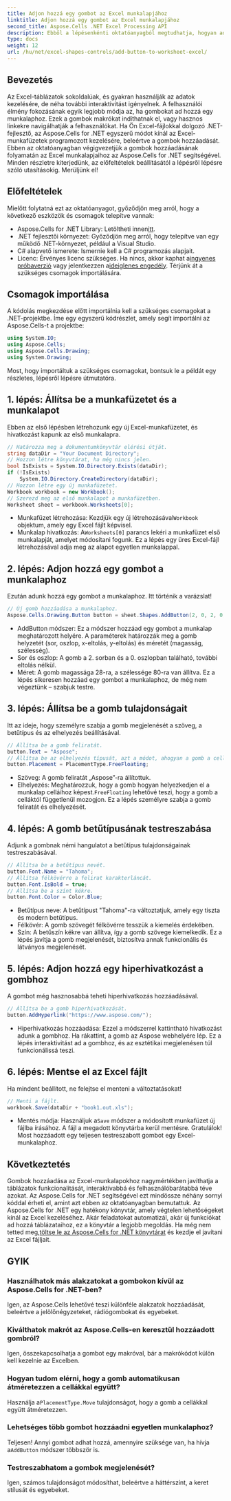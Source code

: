 ```yaml
---
title: Adjon hozzá egy gombot az Excel munkalapjához
linktitle: Adjon hozzá egy gombot az Excel munkalapjához
second_title: Aspose.Cells .NET Excel Processing API
description: Ebből a lépésenkénti oktatóanyagból megtudhatja, hogyan adhat hozzá gombokat egy Excel-munkalaphoz az Aspose.Cells for .NET használatával. Javítsa ki az Excel-táblázatokat interaktív gombokkal.
type: docs
weight: 12
url: /hu/net/excel-shapes-controls/add-button-to-worksheet-excel/
---
```

## Bevezetés
Az Excel-táblázatok sokoldalúak, és gyakran használják az adatok kezelésére, de néha további interaktivitást igényelnek. A felhasználói élmény fokozásának egyik legjobb módja az, ha gombokat ad hozzá egy munkalaphoz. Ezek a gombok makrókat indíthatnak el, vagy hasznos linkekre navigálhatják a felhasználókat. Ha Ön Excel-fájlokkal dolgozó .NET-fejlesztő, az Aspose.Cells for .NET egyszerű módot kínál az Excel-munkafüzetek programozott kezelésére, beleértve a gombok hozzáadását.
Ebben az oktatóanyagban végigvezetjük a gombok hozzáadásának folyamatán az Excel munkalapjaihoz az Aspose.Cells for .NET segítségével. Minden részletre kiterjedünk, az előfeltételek beállításától a lépésről lépésre szóló utasításokig. Merüljünk el!
## Előfeltételek
Mielőtt folytatná ezt az oktatóanyagot, győződjön meg arról, hogy a következő eszközök és csomagok telepítve vannak:
-  Aspose.Cells for .NET Library: Letöltheti innen[itt](https://releases.aspose.com/cells/net/).
- .NET fejlesztői környezet: Győződjön meg arról, hogy telepítve van egy működő .NET-környezet, például a Visual Studio.
- C# alapvető ismerete: Ismernie kell a C# programozás alapjait.
-  Licenc: Érvényes licenc szükséges. Ha nincs, akkor kaphat a[ingyenes próbaverzió](https://releases.aspose.com/) vagy jelentkezzen a[ideiglenes engedély](https://purchase.aspose.com/temporary-license/).
Térjünk át a szükséges csomagok importálására.
## Csomagok importálása
A kódolás megkezdése előtt importálnia kell a szükséges csomagokat a .NET-projektbe. Íme egy egyszerű kódrészlet, amely segít importálni az Aspose.Cells-t a projektbe:
```csharp
using System.IO;
using Aspose.Cells;
using Aspose.Cells.Drawing;
using System.Drawing;
```
Most, hogy importáltuk a szükséges csomagokat, bontsuk le a példát egy részletes, lépésről lépésre útmutatóra.
## 1. lépés: Állítsa be a munkafüzetet és a munkalapot
Ebben az első lépésben létrehozunk egy új Excel-munkafüzetet, és hivatkozást kapunk az első munkalapra.
```csharp
// Határozza meg a dokumentumkönyvtár elérési útját.
string dataDir = "Your Document Directory";
// Hozzon létre könyvtárat, ha még nincs jelen.
bool IsExists = System.IO.Directory.Exists(dataDir);
if (!IsExists)
	System.IO.Directory.CreateDirectory(dataDir);
// Hozzon létre egy új munkafüzetet.
Workbook workbook = new Workbook();
// Szerezd meg az első munkalapot a munkafüzetben.
Worksheet sheet = workbook.Worksheets[0];
```

-  Munkafüzet létrehozása: Kezdjük egy új létrehozásával`Workbook` objektum, amely egy Excel fájlt képvisel.
-  Munkalap hivatkozás: A`Worksheets[0]` parancs lekéri a munkafüzet első munkalapját, amelyet módosítani fogunk.
Ez a lépés egy üres Excel-fájl létrehozásával adja meg az alapot egyetlen munkalappal.
## 2. lépés: Adjon hozzá egy gombot a munkalaphoz
Ezután adunk hozzá egy gombot a munkalaphoz. Itt történik a varázslat!
```csharp
// Új gomb hozzáadása a munkalaphoz.
Aspose.Cells.Drawing.Button button = sheet.Shapes.AddButton(2, 0, 2, 0, 28, 80);
```

- AddButton módszer: Ez a módszer hozzáad egy gombot a munkalap meghatározott helyére. A paraméterek határozzák meg a gomb helyzetét (sor, oszlop, x-eltolás, y-eltolás) és méretét (magasság, szélesség).
- Sor és oszlop: A gomb a 2. sorban és a 0. oszlopban található, további eltolás nélkül.
- Méret: A gomb magassága 28-ra, a szélessége 80-ra van állítva.
Ez a lépés sikeresen hozzáad egy gombot a munkalaphoz, de még nem végeztünk – szabjuk testre.
## 3. lépés: Állítsa be a gomb tulajdonságait
Itt az ideje, hogy személyre szabja a gomb megjelenését a szöveg, a betűtípus és az elhelyezés beállításával.
```csharp
// Állítsa be a gomb feliratát.
button.Text = "Aspose";
// Állítsa be az elhelyezés típusát, azt a módot, ahogyan a gomb a cellákhoz csatlakozik.
button.Placement = PlacementType.FreeFloating;
```

- Szöveg: A gomb feliratát „Aspose”-ra állítottuk.
-  Elhelyezés: Meghatározzuk, hogy a gomb hogyan helyezkedjen el a munkalap celláihoz képest.`FreeFloating` lehetővé teszi, hogy a gomb a celláktól függetlenül mozogjon.
Ez a lépés személyre szabja a gomb feliratát és elhelyezését.
## 4. lépés: A gomb betűtípusának testreszabása
Adjunk a gombnak némi hangulatot a betűtípus tulajdonságainak testreszabásával.
```csharp
// Állítsa be a betűtípus nevét.
button.Font.Name = "Tahoma";
// Állítsa félkövérre a felirat karakterláncát.
button.Font.IsBold = true;
// Állítsa be a színt kékre.
button.Font.Color = Color.Blue;
```

- Betűtípus neve: A betűtípust "Tahoma"-ra változtatjuk, amely egy tiszta és modern betűtípus.
- Félkövér: A gomb szövegét félkövérre tesszük a kiemelés érdekében.
- Szín: A betűszín kékre van állítva, így a gomb szövege kiemelkedik.
Ez a lépés javítja a gomb megjelenését, biztosítva annak funkcionális és látványos megjelenését.
## 5. lépés: Adjon hozzá egy hiperhivatkozást a gombhoz
A gombot még hasznosabbá teheti hiperhivatkozás hozzáadásával.
```csharp
// Állítsa be a gomb hiperhivatkozását.
button.AddHyperlink("https://www.aspose.com/");
```

- Hiperhivatkozás hozzáadása: Ezzel a módszerrel kattintható hivatkozást adunk a gombhoz. Ha rákattint, a gomb az Aspose webhelyére lép.
Ez a lépés interaktivitást ad a gombhoz, és az esztétikai megjelenésen túl funkcionálissá teszi.
## 6. lépés: Mentse el az Excel fájlt
Ha mindent beállított, ne felejtse el menteni a változtatásokat!
```csharp
// Menti a fájlt.
workbook.Save(dataDir + "book1.out.xls");
```

-  Mentés módja: Használjuk a`Save` módszer a módosított munkafüzet új fájlba írásához. A fájl a megadott könyvtárba kerül mentésre.
Gratulálok! Most hozzáadott egy teljesen testreszabott gombot egy Excel-munkalaphoz.
## Következtetés
Gombok hozzáadása az Excel-munkalapokhoz nagymértékben javíthatja a táblázatok funkcionalitását, interaktívabbá és felhasználóbarátabbá téve azokat. Az Aspose.Cells for .NET segítségével ezt mindössze néhány sornyi kóddal érheti el, amint azt ebben az oktatóanyagban bemutattuk.
Az Aspose.Cells for .NET egy hatékony könyvtár, amely végtelen lehetőségeket kínál az Excel kezeléséhez. Akár feladatokat automatizál, akár új funkciókat ad hozzá táblázataihoz, ez a könyvtár a legjobb megoldás.
 Ha még nem tetted meg,[töltse le az Aspose.Cells for .NET könyvtárat](https://releases.aspose.com/cells/net/) és kezdje el javítani az Excel fájljait.
## GYIK
### Használhatok más alakzatokat a gombokon kívül az Aspose.Cells for .NET-ben?
Igen, az Aspose.Cells lehetővé teszi különféle alakzatok hozzáadását, beleértve a jelölőnégyzeteket, rádiógombokat és egyebeket.
### Kiválthatok makrót az Aspose.Cells-en keresztül hozzáadott gombról?
Igen, összekapcsolhatja a gombot egy makróval, bár a makrókódot külön kell kezelnie az Excelben.
### Hogyan tudom elérni, hogy a gomb automatikusan átméretezzen a cellákkal együtt?
 Használja a`PlacementType.Move` tulajdonságot, hogy a gomb a cellákkal együtt átméretezzen.
### Lehetséges több gombot hozzáadni egyetlen munkalaphoz?
 Teljesen! Annyi gombot adhat hozzá, amennyire szüksége van, ha hívja a`AddButton` módszer többször is.
### Testreszabhatom a gombok megjelenését?
Igen, számos tulajdonságot módosíthat, beleértve a háttérszínt, a keret stílusát és egyebeket.